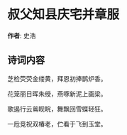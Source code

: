# 叔父知县庆宅并章服

**作者**: 史浩

## 诗词内容

芝检荧荧金缕黄，拜恩初捧鹊炉香。

花笼丽日晖朱绶，燕啄新泥上画梁。

歌遏行云鶑𪾢睆，舞飘回雪蝶轻狂。

一卮竞祝双椿老，伫看于飞到玉堂。

